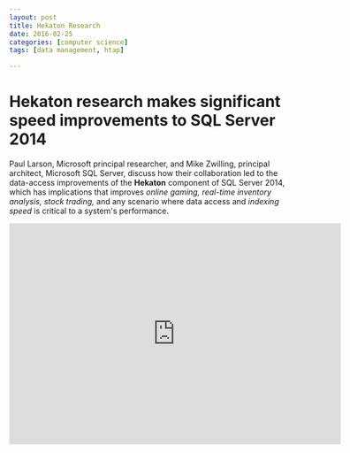 ```yaml
---
layout: post
title: Hekaton Research
date: 2016-02-25
categories: [computer science]
tags: [data management, htap]

---
```


# Hekaton research makes significant speed improvements to SQL Server 2014

Paul Larson, Microsoft principal researcher, and Mike Zwilling, principal architect, Microsoft SQL Server, discuss how their collaboration led to the data-access improvements of the **Hekaton** component of SQL Server 2014, which has implications that improves *online gaming, real-time inventory analysis, stock trading,* and any scenario where data access and *indexing speed* is critical to a system's performance.

<iframe width="600" height="400" src="https://www.youtube.com/embed/rkU4X2fL2PQ" frameborder="0" allowfullscreen></iframe>
